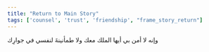 ```yaml
---
title: "Return to Main Story"
tags: ['counsel', 'trust', 'friendship', "frame_story_return"]
---
```


 وإنه لا أمن بي أيها الملك معك ولا طمأنينةَ لنفسي في جوارِك
